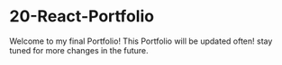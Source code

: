 # 20-React-Portfolio
Welcome to my final Portfolio!
This Portfolio will be updated often! stay tuned for more changes in the future. 
